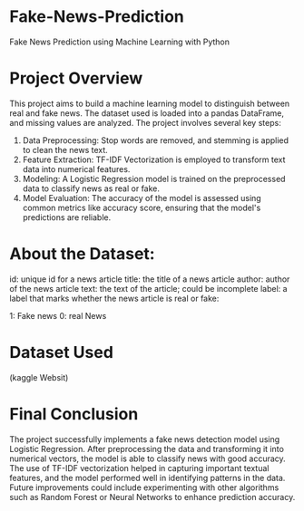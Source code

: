 # Fake-News-Prediction
 Fake News Prediction using Machine Learning with Python

# Project Overview
This project aims to build a machine learning model to distinguish between real and fake news. The dataset used is loaded into a pandas DataFrame, and missing values are analyzed. The project involves several key steps:

1. Data Preprocessing: Stop words are removed, and stemming is applied to clean the news text.
2. Feature Extraction: TF-IDF Vectorization is employed to transform text data into numerical features.
3. Modeling: A Logistic Regression model is trained on the preprocessed data to classify news as real or fake.
4. Model Evaluation: The accuracy of the model is assessed using common metrics like accuracy score, ensuring that the model's predictions are reliable.

# About the Dataset:

id: unique id for a news article
title: the title of a news article
author: author of the news article
text: the text of the article; could be incomplete
label: a label that marks whether the news article is real or fake:

1: Fake news
0: real News

# Dataset Used 
(kaggle Websit)

# Final Conclusion
The project successfully implements a fake news detection model using Logistic Regression. After preprocessing the data and transforming it into numerical vectors, the model is able to classify news with good accuracy. The use of TF-IDF vectorization helped in capturing important textual features, and the model performed well in identifying patterns in the data. Future improvements could include experimenting with other algorithms such as Random Forest or Neural Networks to enhance prediction accuracy.   

